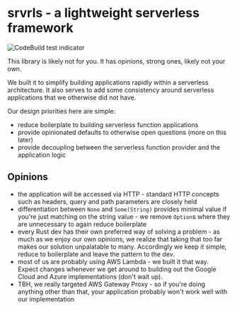 # srvrls - a lightweight serverless framework

![CodeBuild test indicator](https://codebuild.us-west-2.amazonaws.com/badges?uuid=eyJlbmNyeXB0ZWREYXRhIjoib3o3dlJ5RkJuMEVTckIyR1p1WXAzZkxjVzFQTnZ1QjFMUzZ0OUc2Q1dkQlVhQVU2WjFFTExyQVladmRoc2tSRkozbHFVaHg2ZGhtY2xlN2N1ZFY4cDhjPSIsIml2UGFyYW1ldGVyU3BlYyI6IjdiZUk4RWRZeHpoemZxdEUiLCJtYXRlcmlhbFNldFNlcmlhbCI6MX0%3D&branch=master)

This library is likely not for you. It has opinions, strong ones, likely not your own.

We built it to simplify building applications rapidly within a serverless architecture.
It also serves to add some consistency around serverless applications that we otherwise
did not have.

Our design priorities here are simple:

- reduce boilerplate to building serverless function applications
- provide opinionated defaults to otherwise open questions (more on this later)
- provide decoupling between the serverless function provider and the application logic

## Opinions

- the application will be accessed via HTTP - standard HTTP concepts such as headers, query 
and path parameters are closely held
- differentiation between `None` and `Some(String)` provides minimal value if you're just matching 
on the string value - we remove `Option`s where they are unnecessary to again reduce boilerplate
- every Rust dev has their own preferred way of solving a problem - as much as we enjoy our own
opinions, we realize that taking that too far makes our solution unpalatable to many.
Accordingly we keep it simple, reduce to boilerplate and leave the pattern to the dev.
- most of us are probably using AWS Lambda - we built it that way. Expect changes whenever
we get around to building out the Google Cloud and Azure implementations (don't wait up).
- TBH, we really targeted AWS Gateway Proxy - so if you're doing  anything other than that,
your application probably won't work well with our implementation

